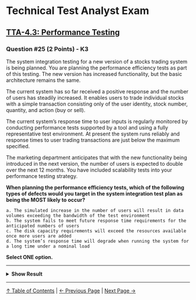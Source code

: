 # Technical Test Analyst Exam

## [TTA-4.3: Performance Testing](../4-quality-characteristics-for-technical-testing/4.5-performance-testing.md)

### Question #25 (2 Points) - K3

The system integration testing for a new version of a stocks trading system is being planned. You are planning the performance efficiency tests as part of this testing. The new version has increased functionality, but the basic architecture remains the same.

The current system has so far received a positive response and the number of users has steadily increased. It enables users to trade individual stocks with a simple transaction consisting only of the user identity, stock number, quantity, and action (buy or sell).

The current system’s response time to user inputs is regularly monitored by conducting performance tests supported by a tool and using a fully representative test environment. At present the system runs reliably and response times to user trading transactions are just below the maximum specified.

The marketing department anticipates that with the new functionality being introduced in the next version, the number of users is expected to double over the next 12 months. You have included scalability tests into your performance testing strategy.

**When planning the performance efficiency tests, which of the following types of defects would you target in the system integration test plan as being the MOST likely to occur?**

    a. The simulated increase in the number of users will result in data volumes exceeding the bandwidth of the test environment
    b. The system fails to meet future response time requirements for the anticipated numbers of users
    c. The disk capacity requirements will exceed the resources available once more users are added
    d. The system’s response time will degrade when running the system for a long time under a nominal load

**Select ONE option.**

---

<details>
<summary><strong>Show Result</strong></summary>

#### Correct Answer: b

    a. Is not correct. The test plan does not target defects in the test environment, but it targets defects in the product
    b. Is correct. Scalability testing focuses on the ability of a system to meet future performance efficiency requirements, which may be beyond those currently required. The scenario states that the current system’s response to user inputs is just below the maximum specified time, but that the number of users is expected to double over the next 12 months. There is a high risk that the planned scalability tests will show that the system fails to meet future requirements for the expected numbers of users
    c. Is not correct. There is no indication in the scenario that the system uses disk capacity resources. Compared to option b this is less likely to be a source of defects
    d. Is not correct. The scenario states that “At present the system runs reliably” - which suggests it does not have issues related to long time operation under nominal load and it is unlikely that the increase in the number of users will cause a degradation in response times when the system is run for a long time

</details>

---

[↑ Table of Contents](../../README.md#table-of-contents) | [← Previous Page](question-24.md) | [Next Page →](question-26.md)
